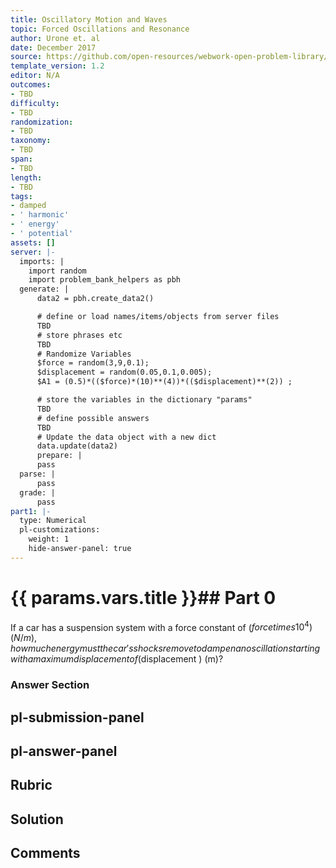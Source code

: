 ```yaml
---
title: Oscillatory Motion and Waves
topic: Forced Oscillations and Resonance
author: Urone et. al
date: December 2017
source: https://github.com/open-resources/webwork-open-problem-library/tree/master/Contrib/BrockPhysics/College_Physics_Urone/16.Oscillatory_Motion_and_Waves/NU_U17-16-08-002.pg
template_version: 1.2
editor: N/A
outcomes:
- TBD
difficulty:
- TBD
randomization:
- TBD
taxonomy:
- TBD
span:
- TBD
length:
- TBD
tags:
- damped
- ' harmonic'
- ' energy'
- ' potential'
assets: []
server: |-
  imports: |
    import random
    import problem_bank_helpers as pbh
  generate: |
      data2 = pbh.create_data2()

      # define or load names/items/objects from server files
      TBD
      # store phrases etc
      TBD
      # Randomize Variables
      $force = random(3,9,0.1);
      $displacement = random(0.05,0.1,0.005);
      $A1 = (0.5)*(($force)*(10)**(4))*(($displacement)**(2)) ;

      # store the variables in the dictionary "params"
      TBD
      # define possible answers
      TBD
      # Update the data object with a new dict
      data.update(data2)
      prepare: |
      pass
  parse: |
      pass
  grade: |
      pass
part1: |-
  type: Numerical
  pl-customizations:
    weight: 1
    hide-answer-panel: true
---
```


# {{ params.vars.title }}## Part 0 
If a car has a suspension system with a force constant of ($force times 10^4) (N/m), how much energy must the car's shocks remove to dampen an oscillation starting with a maximum displacement of ($displacement ) (m)? 


### Answer Section 


## pl-submission-panel 


## pl-answer-panel 


## Rubric 


## Solution 


## Comments 


